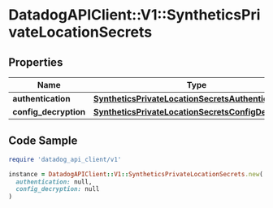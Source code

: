 # DatadogAPIClient::V1::SyntheticsPrivateLocationSecrets

## Properties

| Name | Type | Description | Notes |
| ---- | ---- | ----------- | ----- |
| **authentication** | [**SyntheticsPrivateLocationSecretsAuthentication**](SyntheticsPrivateLocationSecretsAuthentication.md) |  | [optional] |
| **config_decryption** | [**SyntheticsPrivateLocationSecretsConfigDecryption**](SyntheticsPrivateLocationSecretsConfigDecryption.md) |  | [optional] |

## Code Sample

```ruby
require 'datadog_api_client/v1'

instance = DatadogAPIClient::V1::SyntheticsPrivateLocationSecrets.new(
  authentication: null,
  config_decryption: null
)
```


